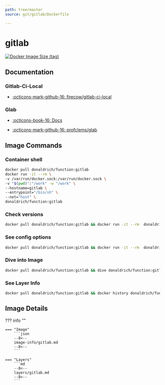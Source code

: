 ```yaml
---
path: tree/master
source: git/gitlab/Dockerfile

---
```


# gitlab

[![Docker Image Size (tag)](https://img.shields.io/docker/image-size/donaldrich/function/gitlab?color=blue&label=donaldrich/function:gitlab&logo=docker&style=flat-square)](https://hub.docker.com/r/donaldrich/function/gitlab)

## Documentation

### Gitlab-Ci-Local

* [:octicons-mark-github-16: firecow/gitlab-ci-local](https://github.com/firecow/gitlab-ci-local)

### Glab

* [:octicons-book-16: Docs](https://clementsam.tech/glab)

* [:octicons-mark-github-16: profclems/glab](https://github.com/profclems/glab)

## Image Commands

### Container shell

```sh
docker pull donaldrich/function:gitlab
docker run -it --rm \
-v /var/run/docker.sock:/var/run/docker.sock \
-v "$(pwd)":"/work" -w "/work" \
--hostname=gitlab \
--entrypoint="/bin/sh" \
--net="host" \
donaldrich/function:gitlab
```

### Check versions

```sh
docker pull donaldrich/function:gitlab && docker run -it --rm  donaldrich/function:gitlab validate
```

### See config options

```sh
docker pull donaldrich/function:gitlab && docker run -it --rm  donaldrich/function:gitlab help
```

### Dive into Image

```sh
docker pull donaldrich/function:gitlab && dive donaldrich/function:gitlab
```

### See Layer Info

```sh
docker pull donaldrich/function:gitlab && docker history donaldrich/function:gitlab
```

## Image Details

??? info ""

    === "Image"
        ```json
        --8<--
        image-info/gitlab.md
        --8<--
        ```

    === "Layers"
        ```md
        --8<--
        layers/gitlab.md
        --8<--
        ```
